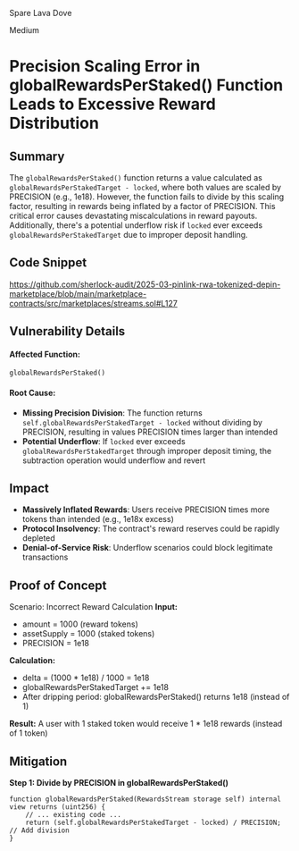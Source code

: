 Spare Lava Dove

Medium

# Precision Scaling Error in globalRewardsPerStaked() Function Leads to Excessive Reward Distribution


## Summary
The `globalRewardsPerStaked()` function returns a value calculated as `globalRewardsPerStakedTarget - locked`, where both values are scaled by PRECISION (e.g., 1e18). However, the function fails to divide by this scaling factor, resulting in rewards being inflated by a factor of PRECISION. This critical error causes devastating miscalculations in reward payouts. Additionally, there's a potential underflow risk if `locked` ever exceeds `globalRewardsPerStakedTarget` due to improper deposit handling.

## Code Snippet
https://github.com/sherlock-audit/2025-03-pinlink-rwa-tokenized-depin-marketplace/blob/main/marketplace-contracts/src/marketplaces/streams.sol#L127

## Vulnerability Details

#### Affected Function:
`globalRewardsPerStaked()`

#### Root Cause:
- **Missing Precision Division**: The function returns `self.globalRewardsPerStakedTarget - locked` without dividing by PRECISION, resulting in values PRECISION times larger than intended
- **Potential Underflow**: If `locked` ever exceeds `globalRewardsPerStakedTarget` through improper deposit timing, the subtraction operation would underflow and revert

## Impact
- **Massively Inflated Rewards**: Users receive PRECISION times more tokens than intended (e.g., 1e18x excess)
- **Protocol Insolvency**: The contract's reward reserves could be rapidly depleted
- **Denial-of-Service Risk**: Underflow scenarios could block legitimate transactions

## Proof of Concept

Scenario: Incorrect Reward Calculation
**Input:**
- amount = 1000 (reward tokens)
- assetSupply = 1000 (staked tokens)
- PRECISION = 1e18

**Calculation:**
- delta = (1000 * 1e18) / 1000 = 1e18
- globalRewardsPerStakedTarget += 1e18
- After dripping period: globalRewardsPerStaked() returns 1e18 (instead of 1)

**Result:** A user with 1 staked token would receive 1 * 1e18 rewards (instead of 1 token)

## Mitigation

**Step 1: Divide by PRECISION in globalRewardsPerStaked()**
```solidity
function globalRewardsPerStaked(RewardsStream storage self) internal view returns (uint256) {
    // ... existing code ...
    return (self.globalRewardsPerStakedTarget - locked) / PRECISION; // Add division
}
```